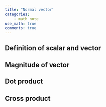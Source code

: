 ```yaml
---
title: "Normal vector"
categories:
    - math_note
use_math: true
comments: true
---
```


## Definition of scalar and vector

## Magnitude of vector

## Dot product

## Cross product